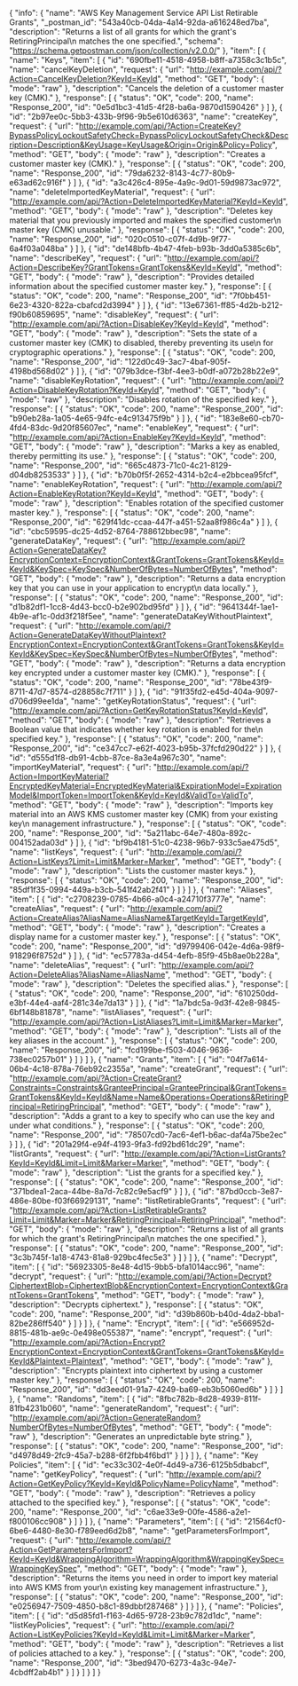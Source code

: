 {
  "info": {
    "name": "AWS Key Management Service API List Retirable Grants",
    "_postman_id": "543a40cb-04da-4a14-92da-a616248ed7ba",
    "description": "Returns a list of all grants for which the grant's RetiringPrincipal\n      matches the one specified.",
    "schema": "https://schema.getpostman.com/json/collection/v2.0.0/"
  },
  "item": [
    {
      "name": "Keys",
      "item": [
        {
          "id": "690fbe11-4518-4958-b8ff-a7358c3c1b5c",
          "name": "cancelKeyDeletion",
          "request": {
            "url": "http://example.com/api/?Action=CancelKeyDeletion?KeyId=KeyId",
            "method": "GET",
            "body": {
              "mode": "raw"
            },
            "description": "Cancels the deletion of a customer master key (CMK)."
          },
          "response": [
            {
              "status": "OK",
              "code": 200,
              "name": "Response_200",
              "id": "0e5d1bc3-41d5-4f28-ba6a-9870d1590426"
            }
          ]
        },
        {
          "id": "2b97ee0c-5bb3-433b-9f96-9b5e610d6363",
          "name": "createKey",
          "request": {
            "url": "http://example.com/api/?Action=CreateKey?BypassPolicyLockoutSafetyCheck=BypassPolicyLockoutSafetyCheck&Description=Description&KeyUsage=KeyUsage&Origin=Origin&Policy=Policy",
            "method": "GET",
            "body": {
              "mode": "raw"
            },
            "description": "Creates a customer master key (CMK)."
          },
          "response": [
            {
              "status": "OK",
              "code": 200,
              "name": "Response_200",
              "id": "79da6232-8143-4c77-80b9-e63ad62c916f"
            }
          ]
        },
        {
          "id": "a3c426c4-895e-4a9c-9d01-59d9873ac972",
          "name": "deleteImportedKeyMaterial",
          "request": {
            "url": "http://example.com/api/?Action=DeleteImportedKeyMaterial?KeyId=KeyId",
            "method": "GET",
            "body": {
              "mode": "raw"
            },
            "description": "Deletes key material that you previously imported and makes the specified customer\n      master key (CMK) unusable."
          },
          "response": [
            {
              "status": "OK",
              "code": 200,
              "name": "Response_200",
              "id": "020c0510-c07f-4d9b-9f77-6a4f03a048ba"
            }
          ]
        },
        {
          "id": "de148bfb-4b47-4feb-b93b-3dd0a5385c6b",
          "name": "describeKey",
          "request": {
            "url": "http://example.com/api/?Action=DescribeKey?GrantTokens=GrantTokens&KeyId=KeyId",
            "method": "GET",
            "body": {
              "mode": "raw"
            },
            "description": "Provides detailed information about the specified customer master key."
          },
          "response": [
            {
              "status": "OK",
              "code": 200,
              "name": "Response_200",
              "id": "7f0bb451-6e23-4320-822a-cbafcd2d3994"
            }
          ]
        },
        {
          "id": "13e67361-ff85-4d2b-b212-f90b60859695",
          "name": "disableKey",
          "request": {
            "url": "http://example.com/api/?Action=DisableKey?KeyId=KeyId",
            "method": "GET",
            "body": {
              "mode": "raw"
            },
            "description": "Sets the state of a customer master key (CMK) to disabled, thereby preventing its use\n      for cryptographic operations."
          },
          "response": [
            {
              "status": "OK",
              "code": 200,
              "name": "Response_200",
              "id": "122d0c49-3ac7-4baf-905f-4198bd568d02"
            }
          ]
        },
        {
          "id": "079b3dce-f3bf-4ee3-b0df-a072b28b22e9",
          "name": "disableKeyRotation",
          "request": {
            "url": "http://example.com/api/?Action=DisableKeyRotation?KeyId=KeyId",
            "method": "GET",
            "body": {
              "mode": "raw"
            },
            "description": "Disables rotation of the specified key."
          },
          "response": [
            {
              "status": "OK",
              "code": 200,
              "name": "Response_200",
              "id": "b90eb28a-1a05-4e65-94fc-e4c913475f9b"
            }
          ]
        },
        {
          "id": "183e8e60-cb70-4fd4-83dc-9d20f85607ec",
          "name": "enableKey",
          "request": {
            "url": "http://example.com/api/?Action=EnableKey?KeyId=KeyId",
            "method": "GET",
            "body": {
              "mode": "raw"
            },
            "description": "Marks a key as enabled, thereby permitting its use."
          },
          "response": [
            {
              "status": "OK",
              "code": 200,
              "name": "Response_200",
              "id": "665c4873-71c0-4c21-8129-d04db8253533"
            }
          ]
        },
        {
          "id": "b70b0f5f-2652-4314-b2c4-e2bbcea95fcf",
          "name": "enableKeyRotation",
          "request": {
            "url": "http://example.com/api/?Action=EnableKeyRotation?KeyId=KeyId",
            "method": "GET",
            "body": {
              "mode": "raw"
            },
            "description": "Enables rotation of the specified customer master key."
          },
          "response": [
            {
              "status": "OK",
              "code": 200,
              "name": "Response_200",
              "id": "629f41dc-ccaa-447f-a451-52aa8f986c4a"
            }
          ]
        },
        {
          "id": "cbc59595-dc25-4d52-8764-788612bbec98",
          "name": "generateDataKey",
          "request": {
            "url": "http://example.com/api/?Action=GenerateDataKey?EncryptionContext=EncryptionContext&GrantTokens=GrantTokens&KeyId=KeyId&KeySpec=KeySpec&NumberOfBytes=NumberOfBytes",
            "method": "GET",
            "body": {
              "mode": "raw"
            },
            "description": "Returns a data encryption key that you can use in your application to encrypt\n      data locally."
          },
          "response": [
            {
              "status": "OK",
              "code": 200,
              "name": "Response_200",
              "id": "d1b82df1-1cc8-4d43-bcc0-b2e902bd95fd"
            }
          ]
        },
        {
          "id": "9641344f-1ae1-4b9e-af1c-0dd3f218f5ee",
          "name": "generateDataKeyWithoutPlaintext",
          "request": {
            "url": "http://example.com/api/?Action=GenerateDataKeyWithoutPlaintext?EncryptionContext=EncryptionContext&GrantTokens=GrantTokens&KeyId=KeyId&KeySpec=KeySpec&NumberOfBytes=NumberOfBytes",
            "method": "GET",
            "body": {
              "mode": "raw"
            },
            "description": "Returns a data encryption key encrypted under a customer master key (CMK)."
          },
          "response": [
            {
              "status": "OK",
              "code": 200,
              "name": "Response_200",
              "id": "78be43f9-8711-47d7-8574-d28858c7f711"
            }
          ]
        },
        {
          "id": "91f35fd2-e45d-404a-9097-d706d99ee1da",
          "name": "getKeyRotationStatus",
          "request": {
            "url": "http://example.com/api/?Action=GetKeyRotationStatus?KeyId=KeyId",
            "method": "GET",
            "body": {
              "mode": "raw"
            },
            "description": "Retrieves a Boolean value that indicates whether key rotation is enabled for the\n      specified key."
          },
          "response": [
            {
              "status": "OK",
              "code": 200,
              "name": "Response_200",
              "id": "ce347cc7-e62f-4023-b95b-37fcfd290d22"
            }
          ]
        },
        {
          "id": "d555d1f8-db91-4cbb-87ce-8a3e4a967c30",
          "name": "importKeyMaterial",
          "request": {
            "url": "http://example.com/api/?Action=ImportKeyMaterial?EncryptedKeyMaterial=EncryptedKeyMaterial&ExpirationModel=ExpirationModel&ImportToken=ImportToken&KeyId=KeyId&ValidTo=ValidTo",
            "method": "GET",
            "body": {
              "mode": "raw"
            },
            "description": "Imports key material into an AWS KMS customer master key (CMK) from your existing key\n      management infrastructure."
          },
          "response": [
            {
              "status": "OK",
              "code": 200,
              "name": "Response_200",
              "id": "5a211abc-64e7-480a-892c-004152ada03d"
            }
          ]
        },
        {
          "id": "bf9b4181-51c0-4238-96b7-933c5ae475d5",
          "name": "listKeys",
          "request": {
            "url": "http://example.com/api/?Action=ListKeys?Limit=Limit&Marker=Marker",
            "method": "GET",
            "body": {
              "mode": "raw"
            },
            "description": "Lists the customer master keys."
          },
          "response": [
            {
              "status": "OK",
              "code": 200,
              "name": "Response_200",
              "id": "85df1f35-0994-449a-b3cb-541f42ab2f41"
            }
          ]
        }
      ]
    },
    {
      "name": "Aliases",
      "item": [
        {
          "id": "c2708239-0785-4b66-a0c4-a24710f3777e",
          "name": "createAlias",
          "request": {
            "url": "http://example.com/api/?Action=CreateAlias?AliasName=AliasName&TargetKeyId=TargetKeyId",
            "method": "GET",
            "body": {
              "mode": "raw"
            },
            "description": "Creates a display name for a customer master key."
          },
          "response": [
            {
              "status": "OK",
              "code": 200,
              "name": "Response_200",
              "id": "d9799406-042e-4d6a-98f9-918296f8752d"
            }
          ]
        },
        {
          "id": "ec57783a-d454-4efb-85f9-45b8ae0b228a",
          "name": "deleteAlias",
          "request": {
            "url": "http://example.com/api/?Action=DeleteAlias?AliasName=AliasName",
            "method": "GET",
            "body": {
              "mode": "raw"
            },
            "description": "Deletes the specified alias."
          },
          "response": [
            {
              "status": "OK",
              "code": 200,
              "name": "Response_200",
              "id": "610250dd-e3bf-44e4-aaf4-281c34e7da13"
            }
          ]
        },
        {
          "id": "1a7bdc5a-9d3f-42e8-9845-6bf148b81878",
          "name": "listAliases",
          "request": {
            "url": "http://example.com/api/?Action=ListAliases?Limit=Limit&Marker=Marker",
            "method": "GET",
            "body": {
              "mode": "raw"
            },
            "description": "Lists all of the key aliases in the account."
          },
          "response": [
            {
              "status": "OK",
              "code": 200,
              "name": "Response_200",
              "id": "fcd199be-f503-4046-9636-738ec0257b01"
            }
          ]
        }
      ]
    },
    {
      "name": "Grants",
      "item": [
        {
          "id": "04f7a614-06b4-4c18-878a-76eb92c2355a",
          "name": "createGrant",
          "request": {
            "url": "http://example.com/api/?Action=CreateGrant?Constraints=Constraints&GranteePrincipal=GranteePrincipal&GrantTokens=GrantTokens&KeyId=KeyId&Name=Name&Operations=Operations&RetiringPrincipal=RetiringPrincipal",
            "method": "GET",
            "body": {
              "mode": "raw"
            },
            "description": "Adds a grant to a key to specify who can use the key and under what conditions."
          },
          "response": [
            {
              "status": "OK",
              "code": 200,
              "name": "Response_200",
              "id": "78507cd0-7ac6-4ef1-b6ac-daf4a75be2ec"
            }
          ]
        },
        {
          "id": "201a29f4-e94f-4193-9fa3-fd92bd61dc29",
          "name": "listGrants",
          "request": {
            "url": "http://example.com/api/?Action=ListGrants?KeyId=KeyId&Limit=Limit&Marker=Marker",
            "method": "GET",
            "body": {
              "mode": "raw"
            },
            "description": "List the grants for a specified key."
          },
          "response": [
            {
              "status": "OK",
              "code": 200,
              "name": "Response_200",
              "id": "371bdea1-2aca-44be-8a7d-7c82c9e5acf9"
            }
          ]
        },
        {
          "id": "87bd0ccb-3e87-486e-80be-f03f66929131",
          "name": "listRetirableGrants",
          "request": {
            "url": "http://example.com/api/?Action=ListRetirableGrants?Limit=Limit&Marker=Marker&RetiringPrincipal=RetiringPrincipal",
            "method": "GET",
            "body": {
              "mode": "raw"
            },
            "description": "Returns a list of all grants for which the grant's RetiringPrincipal\n      matches the one specified."
          },
          "response": [
            {
              "status": "OK",
              "code": 200,
              "name": "Response_200",
              "id": "3c3b745f-1a18-4743-81a8-929bc4fec5e3"
            }
          ]
        }
      ]
    },
    {
      "name": "Decrypt",
      "item": [
        {
          "id": "56923305-8e48-4d15-9bb5-bfa1014acc96",
          "name": "decrypt",
          "request": {
            "url": "http://example.com/api/?Action=Decrypt?CiphertextBlob=CiphertextBlob&EncryptionContext=EncryptionContext&GrantTokens=GrantTokens",
            "method": "GET",
            "body": {
              "mode": "raw"
            },
            "description": "Decrypts ciphertext."
          },
          "response": [
            {
              "status": "OK",
              "code": 200,
              "name": "Response_200",
              "id": "d39b860b-b40d-4da2-bba1-82be286ff540"
            }
          ]
        }
      ]
    },
    {
      "name": "Encrypt",
      "item": [
        {
          "id": "e566952d-8815-481b-ae9c-0e498e055387",
          "name": "encrypt",
          "request": {
            "url": "http://example.com/api/?Action=Encrypt?EncryptionContext=EncryptionContext&GrantTokens=GrantTokens&KeyId=KeyId&Plaintext=Plaintext",
            "method": "GET",
            "body": {
              "mode": "raw"
            },
            "description": "Encrypts plaintext into ciphertext by using a customer master key."
          },
          "response": [
            {
              "status": "OK",
              "code": 200,
              "name": "Response_200",
              "id": "dd3eed01-91a7-4249-ba69-eb3b5060ed6b"
            }
          ]
        }
      ]
    },
    {
      "name": "Randoms",
      "item": [
        {
          "id": "8fbc782b-8d28-4939-811f-81fb4231b060",
          "name": "generateRandom",
          "request": {
            "url": "http://example.com/api/?Action=GenerateRandom?NumberOfBytes=NumberOfBytes",
            "method": "GET",
            "body": {
              "mode": "raw"
            },
            "description": "Generates an unpredictable byte string."
          },
          "response": [
            {
              "status": "OK",
              "code": 200,
              "name": "Response_200",
              "id": "d4978d49-2fc9-45a7-b288-6f2fbb4f6bd1"
            }
          ]
        }
      ]
    },
    {
      "name": "Key Policies",
      "item": [
        {
          "id": "ec33c302-4e0f-4d49-a736-6125b5dbabcf",
          "name": "getKeyPolicy",
          "request": {
            "url": "http://example.com/api/?Action=GetKeyPolicy?KeyId=KeyId&PolicyName=PolicyName",
            "method": "GET",
            "body": {
              "mode": "raw"
            },
            "description": "Retrieves a policy attached to the specified key."
          },
          "response": [
            {
              "status": "OK",
              "code": 200,
              "name": "Response_200",
              "id": "c6ae33e9-00fe-4586-a2e1-f800106cc908"
            }
          ]
        }
      ]
    },
    {
      "name": "Parameters",
      "item": [
        {
          "id": "21564cf0-6be6-4480-8e30-f789eed6d2b8",
          "name": "getParametersForImport",
          "request": {
            "url": "http://example.com/api/?Action=GetParametersForImport?KeyId=KeyId&WrappingAlgorithm=WrappingAlgorithm&WrappingKeySpec=WrappingKeySpec",
            "method": "GET",
            "body": {
              "mode": "raw"
            },
            "description": "Returns the items you need in order to import key material into AWS KMS from your\n      existing key management infrastructure."
          },
          "response": [
            {
              "status": "OK",
              "code": 200,
              "name": "Response_200",
              "id": "e0256947-7509-4850-b8c1-89dbbf287468"
            }
          ]
        }
      ]
    },
    {
      "name": "Policies",
      "item": [
        {
          "id": "d5d85fd1-f163-4d65-9728-23b9c782d1dc",
          "name": "listKeyPolicies",
          "request": {
            "url": "http://example.com/api/?Action=ListKeyPolicies?KeyId=KeyId&Limit=Limit&Marker=Marker",
            "method": "GET",
            "body": {
              "mode": "raw"
            },
            "description": "Retrieves a list of policies attached to a key."
          },
          "response": [
            {
              "status": "OK",
              "code": 200,
              "name": "Response_200",
              "id": "3bed9470-6273-4a3c-94e7-4cbdff2ab4b1"
            }
          ]
        }
      ]
    }
  ]
}